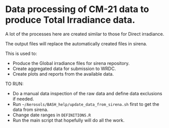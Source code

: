 
Data processing of CM-21 data to produce Total Irradiance data.
================================================================================

A lot of the processes here are created similar to those for Direct irradiance.

The output files will replace the automatically created files in sirena.


This is used to:
- Produce the Global irradiance files for sirena repository.
- Create aggregated data for submission to WRDC.
- Create plots and reports from the available data.


TO RUN:
- Do a manual data inspection of the raw data and define data exclusions if needed.
- Run `~/Aerosols/BASH_help/update_data_from_sirena.sh` first to get the data from sirena.
- Change date ranges in `DEFINITIONS.R`
- Run the main script that hopefully will do all the work.
